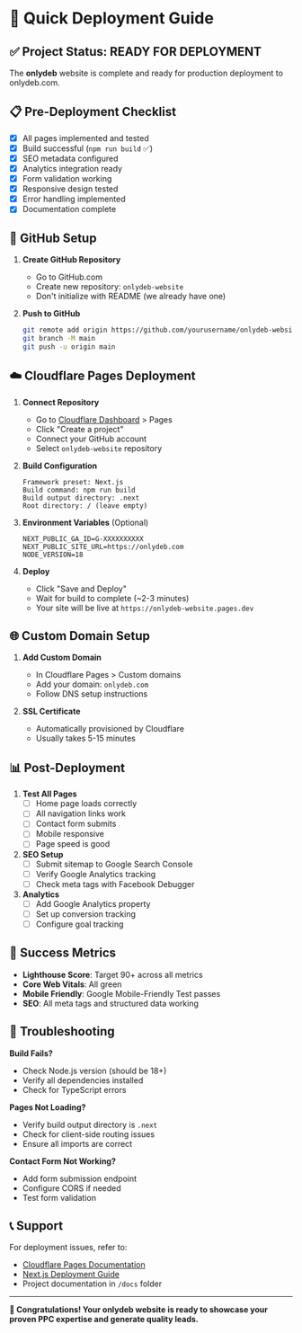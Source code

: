 # 🚀 Quick Deployment Guide

## ✅ Project Status: READY FOR DEPLOYMENT

The **onlydeb** website is complete and ready for production deployment to onlydeb.com.

## 📋 Pre-Deployment Checklist

- [x] All pages implemented and tested
- [x] Build successful (`npm run build` ✅)
- [x] SEO metadata configured
- [x] Analytics integration ready
- [x] Form validation working
- [x] Responsive design tested
- [x] Error handling implemented
- [x] Documentation complete

## 🔗 GitHub Setup

1. **Create GitHub Repository**
   - Go to GitHub.com
   - Create new repository: `onlydeb-website`
   - Don't initialize with README (we already have one)

2. **Push to GitHub**
   ```bash
   git remote add origin https://github.com/yourusername/onlydeb-website.git
   git branch -M main
   git push -u origin main
   ```

## ☁️ Cloudflare Pages Deployment

1. **Connect Repository**
   - Go to [Cloudflare Dashboard](https://dash.cloudflare.com) > Pages
   - Click "Create a project"
   - Connect your GitHub account
   - Select `onlydeb-website` repository

2. **Build Configuration**
   ```
   Framework preset: Next.js
   Build command: npm run build
   Build output directory: .next
   Root directory: / (leave empty)
   ```

3. **Environment Variables** (Optional)
   ```
   NEXT_PUBLIC_GA_ID=G-XXXXXXXXXX
   NEXT_PUBLIC_SITE_URL=https://onlydeb.com
   NODE_VERSION=18
   ```

4. **Deploy**
   - Click "Save and Deploy"
   - Wait for build to complete (~2-3 minutes)
   - Your site will be live at `https://onlydeb-website.pages.dev`

## 🌐 Custom Domain Setup

1. **Add Custom Domain**
   - In Cloudflare Pages > Custom domains
   - Add your domain: `onlydeb.com`
   - Follow DNS setup instructions

2. **SSL Certificate**
   - Automatically provisioned by Cloudflare
   - Usually takes 5-15 minutes

## 📊 Post-Deployment

1. **Test All Pages**
   - [ ] Home page loads correctly
   - [ ] All navigation links work
   - [ ] Contact form submits
   - [ ] Mobile responsive
   - [ ] Page speed is good

2. **SEO Setup**
   - [ ] Submit sitemap to Google Search Console
   - [ ] Verify Google Analytics tracking
   - [ ] Check meta tags with Facebook Debugger

3. **Analytics**
   - [ ] Add Google Analytics property
   - [ ] Set up conversion tracking
   - [ ] Configure goal tracking

## 🎯 Success Metrics

- **Lighthouse Score**: Target 90+ across all metrics
- **Core Web Vitals**: All green
- **Mobile Friendly**: Google Mobile-Friendly Test passes
- **SEO**: All meta tags and structured data working

## 🔧 Troubleshooting

**Build Fails?**
- Check Node.js version (should be 18+)
- Verify all dependencies installed
- Check for TypeScript errors

**Pages Not Loading?**
- Verify build output directory is `.next`
- Check for client-side routing issues
- Ensure all imports are correct

**Contact Form Not Working?**
- Add form submission endpoint
- Configure CORS if needed
- Test form validation

## 📞 Support

For deployment issues, refer to:
- [Cloudflare Pages Documentation](https://developers.cloudflare.com/pages/)
- [Next.js Deployment Guide](https://nextjs.org/docs/deployment)
- Project documentation in `/docs` folder

---

**🎉 Congratulations! Your onlydeb website is ready to showcase your proven PPC expertise and generate quality leads.** 
